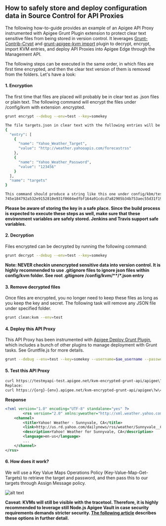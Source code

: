## How to safely store and deploy configuration data in Source Control for API Proxies

The following how-to-guide provides an example of an Apigee API Proxy instrumented with Apigee Grunt Plugin extension to protect clear text sensitive files from being stored in version control. It leverages [Grunt-Contrib-Crypt](https://www.npmjs.com/package/grunt-contrib-crypt) and [grunt-apigee-kvm import](https://www.npmjs.com/package/grunt-apigee-kvm) plugin to decrypt, encrypt, import KVM entries, and deploy API Proxies into Apigee Edge through the Management API.

The following steps can be executed in the same order, in which files are first time encrypted, and then the clear text version of them is removed from the folders. Let's have a look:

#### 1. Encryption
The first time that files are placed will probably be in clear text as .json files or plain text. The following command will encrypt the files under /config/kvm with extension .encrypted.

```bash
grunt encrypt --debug --env=test --key=somekey

The file targets.json in clear text with the following entries will be encrypted:
{
  "entry": [
    {
      "name": "Yahoo_Weather_Target",
      "value": "http://weather.yahooapis.com/forecastrss"
    },
    {
      "name": "Yahoo_Weather_Password",
      "value": "123456"
    }
  ],
  "name": "targets"
}

This command should produce a string like this one under config/kbm/testmyapi-test/testmyapi/testmyapi-test/targets.json.encrypted, which will be safe to be stored in version control:
745e184792a532e9152810e931f0604edfbf164a91cdcd7a82905b34b753aec55d31f1940132fded0377d798568c24c2cf6bfb838dac7b8b7ab9f91931dbc042cf435c21b42a0032cb3945c85055f0bb60abf33445ad75ea4ec4e0c993814ec6ed9e157d7319014a3814454e28e904eeca7dd048cd3ebdb2f75a408ec880e25b6222cebec1ee44a623d4c8925062a3c637503b14036e6ecbecf0377b17c6e40c
```

**Please be aware of storing the key in a safe place. Since the build process is expected to execute these steps as well, make sure that these environment variables are safely stored. Jenkins and Travis support safe variables.**

#### 2. Decryption
Files encrypted can be decrypted by running the following command:
```bash
grunt decrypt --debug --env=test --key=somekey
```

__Note: NEVER checkin unencrypted sensitive data into version control. It is highly recommended to use .gitignore files to ignore json files within config/kvm folder. See root .gitignore /config/kvm/**/*.json entry__

#### 3. Remove decrypted files
Once files are encrypted, you no longer need to keep these files as long as you keep the key and secret. The following task will remove any JSON file under specified folder.

```bash
grunt clean:kvm --env=test
```
#### 4. Deploy this API Proxy
This API Proxy has been instrumented with [Apigee Deploy Grunt Plugin](https://github.com/apigeecs/apigee-deploy-grunt-plugin#getting-started), which includes a bunch of other plugins to manage deployment with Grunt tasks. See Gruntfile.js for more details.
```bash
grunt --debug --env=test --key=somekey --username=$ae_username --password=$ae_password --curl=true
```

#### 5. Test this API Proxy
```bash
curl https://testmyapi-test.apigee.net/kvm-encrypted-grunt-api/apigee\?w\=2502265
Replace:
curl https://{org}-{env}.apigee.net/kvm-encrypted-grunt-api/apigee\?w\=2502265
```

__Response__
```xml
<?xml version="1.0" encoding="UTF-8" standalone="yes" ?>
        <rss version="2.0" xmlns:yweather="http://xml.weather.yahoo.com/ns/rss/1.0" xmlns:geo="http://www.w3.org/2003/01/geo/wgs84_pos#">
    <channel>
        <title>Yahoo! Weather - Sunnyvale, CA</title>
        <link>http://us.rd.yahoo.com/dailynews/rss/weather/Sunnyvale__CA/*http://weather.yahoo.com/forecast/USCA1116_f.html</link>
        <description>Yahoo! Weather for Sunnyvale, CA</description>
        <language>en-us</language>
        ...
    </channel>
</rss>
```

#### 6. How does it work?
We will use a Key Value Maps Operations Policy (Key-Value-Map-Get-Targets) to retrieve the target and password, and then pass this to our targets through Assign Message policy.

![alt text](https://www.dropbox.com/s/4nzq7pmjpgjqxxy/KVM_Encryption.png?dl=1
 "KVM Set Target and Password variables")

**Caveat: KVMs will still be visible with the tracetool. Therefore, it is highly recommended to leverage still Node.js Apigee Vault in case security requirements demands stricter security. [The following article](https://community.apigee.com/articles/2825/storing-credentialssensitive-config-kvm-vs-vault.html) describes these options in further detail.**